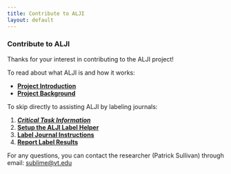 ```yaml
---
title: Contribute to ALJI
layout: default
---
```


### Contribute to ALJI

Thanks for your interest in contributing to the ALJI project!

To read about what ALJI is and how it works: 
* [**Project Introduction**](./introduction)
* [**Project Background**](./background)

To skip directly to assisting ALJI by labeling journals:
1. [***Critical Task Information***](./labelHelperFundamentals)
1. [**Setup the ALJI Label Helper**](./labelHelperSetup)
1. [**Label Journal Instructions**](./labelHelperTask)
1. [**Report Label Results**](./labelHelperReport)

For any questions, you can contact the researcher (Patrick Sullivan) through email: [sublime@vt.edu](mailto:sublime@vt.edu)
